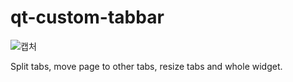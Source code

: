 # qt-custom-tabbar

![캡처](https://user-images.githubusercontent.com/49421142/138827834-28d4a61d-18ec-49a9-bcf3-201a4abfe5b2.PNG)

Split tabs, move page to other tabs, resize tabs and whole widget.